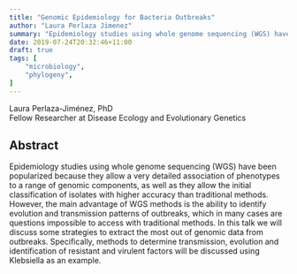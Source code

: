 ```yaml
---
title: "Genomic Epidemiology for Bacteria Outbreaks"
author: "Laura Perlaza Jimenez"
summary: "Epidemiology studies using whole genome sequencing (WGS) have been popularized because they allow a very detailed association of phenotypes to a range of genomic components, as well as they allow the initial classification of isolates with higher accuracy than traditional methods"
date: 2019-07-24T20:32:46+11:00
draft: true
tags: [
    "microbiology",
    "phylogeny",
]
---
```


Laura Perlaza-Jiménez, PhD\
Fellow Researcher at Disease Ecology and Evolutionary Genetics

## Abstract

Epidemiology studies using whole genome sequencing (WGS) have been popularized because they allow a very detailed association of phenotypes to a range of genomic components, as well as they allow the initial classification of isolates with higher accuracy than traditional methods. However, the main advantage of WGS methods is the ability to identify evolution and transmission patterns of outbreaks, which in many cases are questions impossible to access with traditional methods. In this talk we will discuss some strategies to extract the most out of genomic data from outbreaks. Specifically, methods to determine transmission, evolution and identification of resistant and virulent factors will be discussed using Klebsiella as an example.
